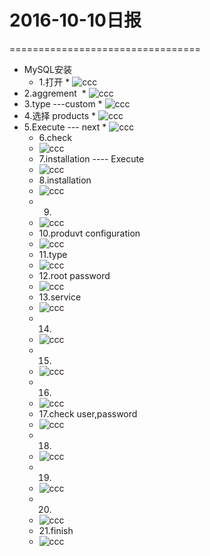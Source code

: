# 2016-10-10日报

=================================

* MySQL安装
  * 1.打开
  * ![ccc](image/mysql_install_1.jpg)
* 2.aggrement
  * ![ccc](image/mysql_install_2.jpg)
* 3.type ---custom
  * ![ccc](image/mysql_install_3.jpg)
* 4.选择 products
  * ![ccc](image/mysql_install_4.jpg)
* 5.Execute --- next
  * ![ccc](image/mysql_install_5.jpg)
  * 6.check
  * ![ccc](image/mysql_install_6.jpg)
  * 7.installation ---- Execute
  * ![ccc](image/mysql_install_7.jpg)
  * 8.installation
  * ![ccc](image/mysql_install_8.jpg)
  * 9.
  * ![ccc](image/mysql_install_9.jpg)
  * 10.produvt configuration
  * ![ccc](image/mysql_install_10.jpg)
  * 11.type
  * ![ccc](image/mysql_install_11.jpg)
  * 12.root password
  * ![ccc](image/mysql_install_12.jpg)
  * 13.service
  * ![ccc](image/mysql_install_13.jpg)
  * 14.
  * ![ccc](image/mysql_install_14.jpg)
  * 15.
  * ![ccc](image/mysql_install_15.jpg)
  * 16.
  * ![ccc](image/mysql_install_16.jpg)
  * 17.check user,password
  * ![ccc](image/mysql_install_17.jpg)
  * 18.
  * ![ccc](image/mysql_install_18.jpg)
  * 19.
  * ![ccc](image/mysql_install_19.jpg)
  * 20.
  * ![ccc](image/mysql_install_20.jpg)
  * 21.finish
  * ![ccc](image/mysql_install_21.jpg)
